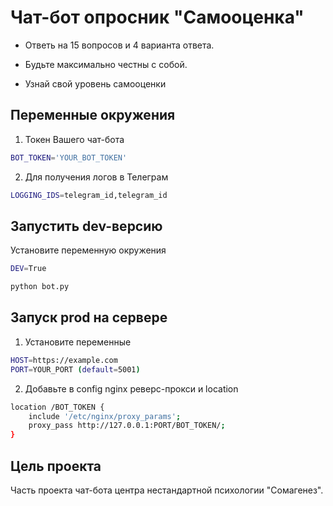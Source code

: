 # Чат-бот опросник "Самооценка"

* Ответь на 15 вопросов и 4 варианта ответа.

* Будьте максимально честны с собой.

* Узнай свой уровень самооценки

## Переменные окружения

1. Токен Вашего чат-бота

```bash
BOT_TOKEN='YOUR_BOT_TOKEN'
```

2. Для получения логов в Телеграм

```bash
LOGGING_IDS=telegram_id,telegram_id
```

## Запустить dev-версию

Установите переменную окружения

```bash
DEV=True
```

```bash
python bot.py
```

## Запуск prod на сервере

1. Установите переменные

```bash
HOST=https://example.com
PORT=YOUR_PORT (default=5001)
```

2. Добавьте в config nginx реверс-прокси и location

```bash
location /BOT_TOKEN {
    include '/etc/nginx/proxy_params';
    proxy_pass http://127.0.0.1:PORT/BOT_TOKEN/;
}
```


## Цель проекта

Часть проекта чат-бота центра нестандартной психологии "Сомагенез".
